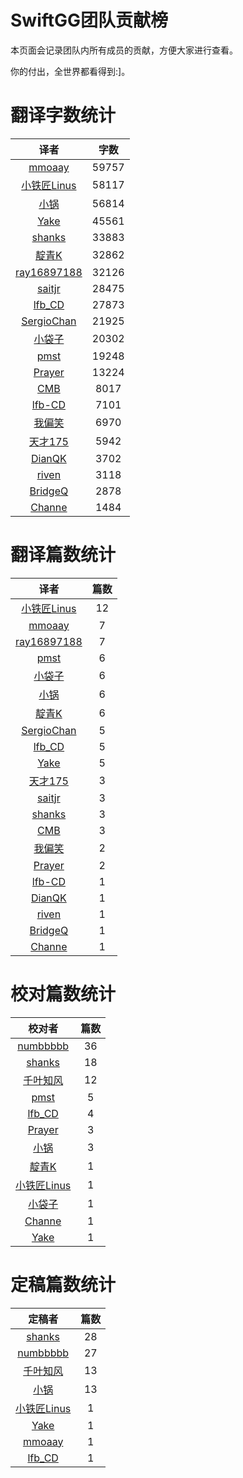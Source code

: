 
# SwiftGG团队贡献榜

本页面会记录团队内所有成员的贡献，方便大家进行查看。

你的付出，全世界都看得到:]。

# 翻译字数统计

| 译者 | 字数 |
| :------------: | :------------: |
| [mmoaay](http://blog.csdn.net/mmoaay) | 59757 |
| [小铁匠Linus](http://weibo.com/linusling) | 58117 |
| [小锅](http://www.swiftyper.com/) | 56814 |
| [Yake](http://blog.csdn.net/yake_099) | 45561 |
| [shanks](http://codebuild.me/) | 33883 |
| [靛青K](http://www.dianqk.org/) | 32862 |
| [ray16897188](http://www.jianshu.com/users/97c49dfd1f9f/latest_articles) | 32126 |
| [saitjr](http://www.brighttj.com) | 28475 |
| [lfb_CD](http://weibo.com/lfbWb) | 27873 |
| [SergioChan](https://github.com/SergioChan) | 21925 |
| [小袋子](http://daizi.me) | 20302 |
| [pmst](http://www.jianshu.com/users/596f2ba91ce9/latest_articles) | 19248 |
| [Prayer](http://www.futantan.com) | 13224 |
| [CMB](https://github.com/chenmingbiao) | 8017 |
| [lfb-CD](undefined) | 7101 |
| [我偏笑](http://blog.csdn.net/nsnirvana) | 6970 |
| [天才175](http://weibo.com/u/2916092907) | 5942 |
| [DianQK](undefined) | 3702 |
| [riven](http://weibo.com/riven0951) | 3118 |
| [BridgeQ](http://wxgbridgeq.github.io/) | 2878 |
| [Channe](undefined) | 1484 |


# 翻译篇数统计

| 译者 | 篇数 |
| :------------: | :------------: |
| [小铁匠Linus](http://weibo.com/linusling) | 12 |
| [mmoaay](http://blog.csdn.net/mmoaay) | 7 |
| [ray16897188](http://www.jianshu.com/users/97c49dfd1f9f/latest_articles) | 7 |
| [pmst](http://www.jianshu.com/users/596f2ba91ce9/latest_articles) | 6 |
| [小袋子](http://daizi.me) | 6 |
| [小锅](http://www.swiftyper.com/) | 6 |
| [靛青K](http://www.dianqk.org/) | 6 |
| [SergioChan](https://github.com/SergioChan) | 5 |
| [lfb_CD](http://weibo.com/lfbWb) | 5 |
| [Yake](http://blog.csdn.net/yake_099) | 5 |
| [天才175](http://weibo.com/u/2916092907) | 3 |
| [saitjr](http://www.brighttj.com) | 3 |
| [shanks](http://codebuild.me/) | 3 |
| [CMB](https://github.com/chenmingbiao) | 3 |
| [我偏笑](http://blog.csdn.net/nsnirvana) | 2 |
| [Prayer](http://www.futantan.com) | 2 |
| [lfb-CD](undefined) | 1 |
| [DianQK](undefined) | 1 |
| [riven](http://weibo.com/riven0951) | 1 |
| [BridgeQ](http://wxgbridgeq.github.io/) | 1 |
| [Channe](undefined) | 1 |


# 校对篇数统计

| 校对者 | 篇数 |
| :------------: | :------------: |
| [numbbbbb](https://github.com/numbbbbb) | 36 |
| [shanks](http://codebuild.me/) | 18 |
| [千叶知风](http://weibo.com/xiaoxxiao) | 12 |
| [pmst](http://www.jianshu.com/users/596f2ba91ce9/latest_articles) | 5 |
| [lfb_CD](http://weibo.com/lfbWb) | 4 |
| [Prayer](http://www.futantan.com) | 3 |
| [小锅](http://www.swiftyper.com/) | 3 |
| [靛青K](http://www.dianqk.org/) | 1 |
| [小铁匠Linus](http://weibo.com/linusling) | 1 |
| [小袋子](http://daizi.me) | 1 |
| [Channe](undefined) | 1 |
| [Yake](http://blog.csdn.net/yake_099) | 1 |


# 定稿篇数统计

| 定稿者 | 篇数 |
| :------------: | :------------: |
| [shanks](http://codebuild.me/) | 28 |
| [numbbbbb](https://github.com/numbbbbb) | 27 |
| [千叶知风](http://weibo.com/xiaoxxiao) | 13 |
| [小锅](http://www.swiftyper.com/) | 13 |
| [小铁匠Linus](http://weibo.com/linusling) | 1 |
| [Yake](http://blog.csdn.net/yake_099) | 1 |
| [mmoaay](http://blog.csdn.net/mmoaay) | 1 |
| [lfb_CD](http://weibo.com/lfbWb) | 1 |